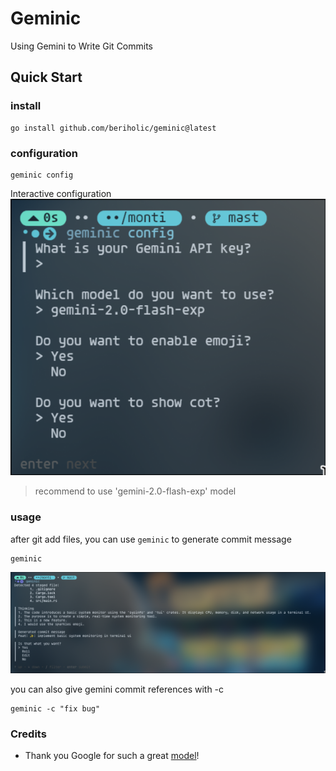 # Geminic
Using Gemini to Write Git Commits 

## Quick Start
### install
```shell
go install github.com/beriholic/geminic@latest
```
### configuration
```shell
geminic config
```
Interactive configuration
![](./assets/config.png)

> recommend to use 'gemini-2.0-flash-exp' model

### usage
after git add files, you can use `geminic` to generate commit message

```shell
geminic
```

![](./assets/root.png)

you can also give gemini commit references with -c
```shell
geminic -c "fix bug"
```

### Credits
  - Thank you Google for such a great [model](https://ai.google/get-started/for-developers)!
